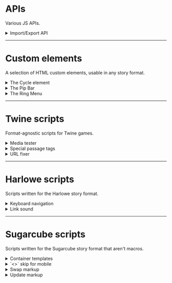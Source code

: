 # APIs

Various JS APIs.

<details>
<summary>Import/Export API</summary>

Save or load arbitrary data as files.
[Import/Export API](apis/import-export)

</details>

***

# Custom elements

A selection of HTML custom elements, usable in any story format.

<details>
<summary>The Cycle element</summary>

[An element which automatically cycles between its children.](custom-elements/cycle-element)

</details>


<details>
<summary>The Pip Bar</summary>

[Customizable stat bars, meant for ASCII displays.](custom-elements/pip-bar)

</details>

<details>
<summary>The Ring Menu</summary>

[An element which adjusts its children into a ring.](custom-elements/ring-menu)

</details>

***

# Twine scripts

Format-agnostic scripts for Twine games.

<details>
<summary>Media tester</summary>

A script to test asset availability in Twine games.
[Media tester](twine-scripts/media-tester)

</details>

<details>
<summary>Special passage tags</summary>

Enable `script` and `style` passages in Twine 2.
[Special tags](twine-scripts/special-passage-tags)

</details>

<details>
<summary>URL fixer</summary>

Properly localize URLs when using Twine's `Play/Test` feature to launch the game.
[URL fixer](twine-scripts/url-fixer)

</details>

***

# Harlowe scripts

Scripts written for the Harlowe story format.

<details>
<summary>Keyboard navigation</summary>

Automatically binds shortcuts to interactive elements, enabling keyboard-only navigation.
[Keyboard navigation](harlowe-scripts/key-nav)

</details>

<details>
<summary>Link sound</summary>

Define a sound effect for every link in a story.
[Link sound](harlowe-scripts/link-sound)

</details>

***

# Sugarcube scripts

Scripts written for the Sugarcube story format that aren't macros.

<details>
<summary>Container templates</summary>

A variation on Sugarcube templates that supports user-supplied contents: `?(templateName: ...contents...)`.
[Container templates](sugarcube-scripts/container-template-markup)

</details>

<details>
<summary>`<<type>>` skip for mobile</summary>

A way to skip the `<<type>>` animation on mobile devices.
[Type skip](sugarcube-scripts/mobile-type-skip)

</details>

<details>
<summary>Swap markup</summary>

An easy way to output random content with minimal markup: `(a|b|c|d)`.
[Swap markup](sugarcube-scripts/swap-markup)

</details>

<details>
<summary>Update markup</summary>

Print a variable and automatically update the displayed value when it changes using `{{$myVariable}}`.
[Update markup](sugarcube-scripts/update-markup)

</details>
